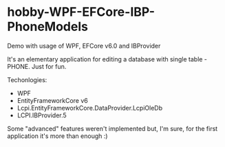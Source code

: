 # hobby-WPF-EFCore-IBP-PhoneModels
Demo with usage of WPF, EFCore v6.0 and IBProvider

It's an elementary application for editing a database with single table - PHONE. Just for fun.

Techonlogies:
 - WPF
 - EntityFrameworkCore v6
 - Lcpi.EntityFrameworkCore.DataProvider.LcpiOleDb
 - LCPI.IBProvider.5

Some "advanced" features weren't implemented but, I'm sure, for the first application it's more than enough :)
